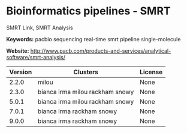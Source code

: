 # Bioinformatics pipelines - SMRT

SMRT Link, SMRT Analysis

**Keywords:** pacbio sequencing real-time smrt pipeline single-molecule

**Website:** <http://www.pacb.com/products-and-services/analytical-software/smrt-analysis/>

| Version | Clusters | License |
| ------- | -------- | ------- |
| 2.2.0 | milou | None |
| 2.3.0 | bianca irma milou rackham snowy | None |
| 5.0.1 | bianca irma milou rackham snowy | None |
| 7.0.1 | bianca irma rackham snowy | None |
| 9.0.0 | bianca irma rackham snowy | None |
